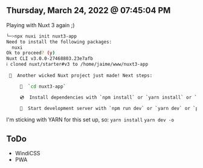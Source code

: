 ## Thursday, March 24, 2022 @ 07:45:04 PM

Playing with Nuxt 3 again ;)

```sh
└─>npx nuxi init nuxt3-app
Need to install the following packages:
  nuxi
Ok to proceed? (y)
Nuxt CLI v3.0.0-27468803.23e7afb                                                                                                                                                                           19:42:00
ℹ cloned nuxt/starter#v3 to /home/jaime/www/nuxt3-app                                                                                                                                                      19:42:01
                                                                                                                                                                                                           19:42:01
 🎉  Another wicked Nuxt project just made! Next steps:

     📁  `cd nuxt3-app`

     💿  Install dependencies with `npm install` or `yarn install` or `pnpm install --shamefully-hoist`

     🚀  Start development server with `npm run dev` or `yarn dev` or `pnpm run dev
```

I'm sticking with YARN for this set up, so:
`yarn install`
`yarn dev -o`

## ToDo
- WindiCSS
- PWA
